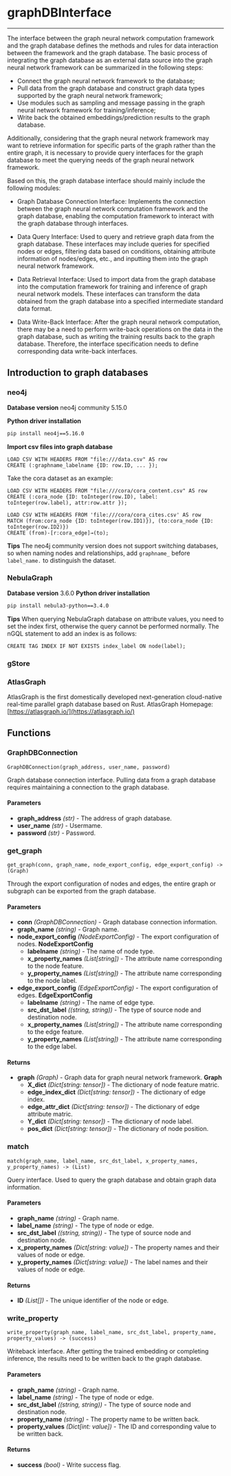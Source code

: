 # graphDBInterface

--------------------------------------------------------------------------------
The interface between the graph neural network computation framework and the graph database defines the methods and rules for data interaction between the framework and the graph database. The basic process of integrating the graph database as an external data source into the graph neural network framework can be summarized in the following steps:

* Connect the graph neural network framework to the database;
* Pull data from the graph database and construct graph data types supported by the graph neural network framework;
* Use modules such as sampling and message passing in the graph neural network framework for training/inference;
* Write back the obtained embeddings/prediction results to the graph database.
  
Additionally, considering that the graph neural network framework may want to retrieve information for specific parts of the graph rather than the entire graph, it is necessary to provide query interfaces for the graph database to meet the querying needs of the graph neural network framework.

Based on this, the graph database interface should mainly include the following modules:

* Graph Database Connection Interface: Implements the connection between the graph neural network computation framework and the graph database, enabling the computation framework to interact with the graph database through interfaces.

* Data Query Interface: Used to query and retrieve graph data from the graph database. These interfaces may include queries for specified nodes or edges, filtering data based on conditions, obtaining attribute information of nodes/edges, etc., and inputting them into the graph neural network framework.

* Data Retrieval Interface: Used to import data from the graph database into the computation framework for training and inference of graph neural network models. These interfaces can transform the data obtained from the graph database into a specified intermediate standard data format.

* Data Write-Back Interface: After the graph neural network computation, there may be a need to perform write-back operations on the data in the graph database, such as writing the training results back to the graph database. Therefore, the interface specification needs to define corresponding data write-back interfaces.

## Introduction to graph databases
### neo4j

**Database version** 
neo4j community 5.15.0

**Python driver installation**
   ```bash
   pip install neo4j==5.16.0
   ```

**Import csv files into graph database**
```
LOAD CSV WITH HEADERS FROM "file:///data.csv" AS row
CREATE (:graphname_labelname {ID: row.ID, ... });
```

Take the cora dataset as an example:
```
LOAD CSV WITH HEADERS FROM "file:///cora/cora_content.csv" AS row
CREATE (:cora_node {ID: toInteger(row.ID), label: toInteger(row.label), attr:row.attr });
```
```
LOAD CSV WITH HEADERS FROM 'file:///cora/cora_cites.csv' AS row
MATCH (from:cora_node {ID: toInteger(row.ID1)}), (to:cora_node {ID: toInteger(row.ID2)})
CREATE (from)-[r:cora_edge]→(to);
```
**Tips**
The neo4j community version does not support switching databases, so when naming nodes and relationships, add `graphname_` before `label_name.` to distinguish the dataset.

### NebulaGraph
**Database version**
 3.6.0
**Python driver installation**
```bash
pip install nebula3-python==3.4.0
```
**Tips**
When querying NebulaGraph database on attribute values, you need to set the index first, otherwise the query cannot be performed normally. The nGQL statement to add an index is as follows:
```
CREATE TAG INDEX IF NOT EXISTS index_label ON node(label);
```
### gStore

### AtlasGraph
AtlasGraph is the first domestically developed next-generation cloud-native real-time parallel graph database based on Rust.
AtlasGraph Homepage:[https://atlasgraph.io/](https://atlasgraph.io/)

## Functions

### GraphDBConnection

```
GraphDBConnection(graph_address, user_name, password)
```

Graph database connection interface. Pulling data from a graph database requires maintaining a connection to the graph database.

#### Parameters

* **graph_address** *(str)* - The address of graph database.
* **user_name** *(str)* - Usermame.
* **password** *(str)* - Password.


### get_graph

```
get_graph(conn, graph_name, node_export_config, edge_export_config) -> (Graph)
```

Through the export configuration of nodes and edges, the entire graph or subgraph can be exported from the graph database.

#### Parameters

* **conn** *(GraphDBConnection)* - Graph database connection information.
* **graph_name** *(string)* - Graph name.
* **node_export_config** *(NodeExportConfig)* - The export configuration of nodes.
    **NodeExportConfig**
    * **labelname** *(string)* - The name of node type.
    * **x_property_names** *(List[string])* - The attribute name corresponding to the node feature.
    * **y_property_names** *(List[string])* - The attribute name corresponding to the node label.
* **edge_export_config** *(EdgeExportConfig)* - The export configuration of edges.
    **EdgeExportConfig**
    * **labelname** *(string)* - The name of edge type.
    * **src_dst_label** *((string, string))* - The type of source node and destination node.
    * **x_property_names** *(List[string])* - The attribute name corresponding to the edge feature.
    * **y_property_names** *(List[string])* - The attribute name corresponding to the edge label.

#### Returns

* **graph** *(Graph)* - Graph data for graph neural network framework.
    **Graph**
    * **X_dict** *(Dict[string: tensor])* - The dictionary of node feature matric.
    * **edge_index_dict** *(Dict[string: tensor])* - The dictionary of edge index.
    * **edge_attr_dict** *(Dict[string: tensor])* - The dictionary of edge attribute matric.
    * **Y_dict** *(Dict[string: tensor])* - The dictionary of node label.
    * **pos_dict** *(Dict[string: tensor])* - The dictionary of node position.

### match

```
match(graph_name, label_name, src_dst_label, x_property_names, y_property_names) -> (List)
```

Query interface. Used to query the graph database and obtain graph data information.

#### Parameters

* **graph_name** *(string)* - Graph name.
* **label_name** *(string)* - The type of node or edge.
* **src_dst_label** *((string, string))* - The type of source node and destination node.
* **x_property_names** *(Dict[string: value])* - The property names and their values of node or edge.
* **y_property_names** *(Dict[string: value])* - The label names and their values of node or edge.


#### Returns

* **ID** *(List[])* - The unique identifier of the node or edge.


### write_property

```
write_property(graph_name, label_name, src_dst_label, property_name, property_values) -> (success)
```

Writeback interface. After getting the trained embedding or completing inference, the results need to be written back to the graph database.

#### Parameters

* **graph_name** *(string)* - Graph name.
* **label_name** *(string)* - The type of node or edge.
* **src_dst_label** *((string, string))* - The type of source node and destination node.
* **property_name** *(string)* - The property name to be written back.
* **property_values** *(Dict[int: value])* - The ID and corresponding value to be written back.


#### Returns

* **success** *(bool)* - Write success flag.

